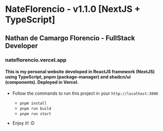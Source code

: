 # NateFlorencio - v1.1.0 [NextJS + TypeScript]

## Nathan de Camargo Florencio - FullStack Developer

### nateflorencio.vercel.app

#### This is my personal website developed in ReactJS framework (NextJS) using TypeScript, pnpm (package-manager) and shadcn/ui (components). Deployed in Vercel.

* Follow the commands to run this project in your `http://localhost:3000`
  - `pnpm install`
  - `pnpm run build`
  - `pnpm run start`

* Enjoy it! :D